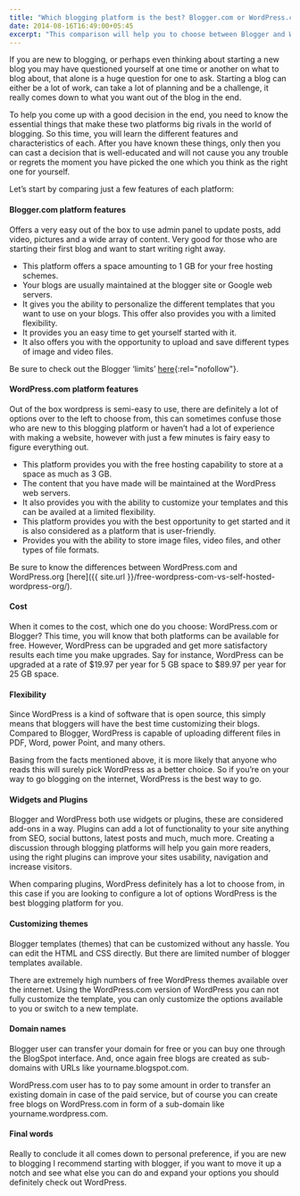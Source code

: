 ```yaml
---
title: "Which blogging platform is the best? Blogger.com or WordPress.com?"
date: 2014-08-16T16:49:00+05:45
excerpt: "This comparison will help you to choose between Blogger and WordPress.com to start blogging."
---
```


If you are new to blogging, or perhaps even thinking about starting a new blog you may have questioned yourself at one time or another on what to blog about, that alone is a huge question for one to ask. Starting a blog can either be a lot of work, can take a lot of planning and be a challenge, it really comes down to what you want out of the blog in the end.

To help you come up with a good decision in the end, you need to know the essential things that make these two platforms big rivals in the world of blogging. So this time, you will learn the different features and characteristics of each. After you have known these things, only then you can cast a decision that is well-educated and will not cause you any trouble or regrets the moment you have picked the one which you think as the right one for yourself.

Let’s start by comparing just a few features of each platform:

#### Blogger.com platform features

Offers a very easy out of the box to use admin panel to update posts, add video, pictures and a wide array of content. Very good for those who are starting their first blog and want to start writing right away.

- This platform offers a space amounting to 1 GB for your free hosting schemes.
- Your blogs are usually maintained at the blogger site or Google web servers.
- It gives you the ability to personalize the different templates that you want to use on your blogs. This offer also provides you with a limited flexibility.
- It provides you an easy time to get yourself started with it.
- It also offers you with the opportunity to upload and save different types of image and video files.

Be sure to check out the Blogger ‘limits’ [here](https://support.google.com/blogger/?hl=en){:rel="nofollow"}.

#### WordPress.com platform features

Out of the box wordpress is semi-easy to use, there are definitely a lot of options over to the left to choose from, this can sometimes confuse those who are new to this blogging platform or haven’t had a lot of experience with making a website, however with just a few minutes is fairy easy to figure everything out.

- This platform provides you with the free hosting capability to store at a space as much as 3 GB.
- The content that you have made will be maintained at the WordPress web servers.
- It also provides you with the ability to customize your templates and this can be availed at a limited flexibility.
- This platform provides you with the best opportunity to get started and it is also considered as a platform that is user-friendly.
- Provides you with the ability to store image files, video files, and other types of file formats.

Be sure to know the differences between WordPress.com and WordPress.org [here]({{ site.url }}/free-wordpress-com-vs-self-hosted-wordpress-org/).

#### Cost

When it comes to the cost, which one do you choose: WordPress.com or Blogger? This time, you will know that both platforms can be available for free. However, WordPress can be upgraded and get more satisfactory results each time you make upgrades. Say for instance, WordPress can be upgraded at a rate of $19.97 per year for 5 GB space to $89.97 per year for 25 GB space.

#### Flexibility

Since WordPress is a kind of software that is open source, this simply means that bloggers will have the best time customizing their blogs. Compared to Blogger, WordPress is capable of uploading different files in PDF, Word, power Point, and many others.

Basing from the facts mentioned above, it is more likely that anyone who reads this will surely pick WordPress as a better choice. So if you’re on your way to go blogging on the internet, WordPress is the best way to go.

#### Widgets and Plugins

Blogger and WordPress both use widgets or plugins, these are considered add-ons in a way. Plugins can add a lot of functionality to your site anything from SEO, social buttons, latest posts and much, much more. Creating a discussion through blogging platforms will help you gain more readers, using the right plugins can improve your sites usability, navigation and increase visitors.

When comparing plugins, WordPress definitely has a lot to choose from, in this case if you are looking to configure a lot of options WordPress is the best blogging platform for you.

#### Customizing themes

Blogger templates (themes) that can be customized without any hassle. You can edit the HTML and CSS directly. But there are limited number of blogger templates available.

There are extremely high numbers of free WordPress themes available over the internet. Using the WordPress.com version of WordPress you can not fully customize the template, you can only customize the options available to you or switch to a new template.

#### Domain names

Blogger user can transfer your domain for free or you can buy one through the BlogSpot interface. And, once again free blogs are created as sub-domains with URLs like yourname.blogspot.com.

WordPress.com user has to to pay some amount in order to transfer an existing domain in case of the paid service, but of course you can create free blogs on WordPress.com in form of a sub-domain like yourname.wordpress.com.

#### Final words

Really to conclude it all comes down to personal preference, if you are new to blogging I recommend starting with blogger, if you want to move it up a notch and see what else you can do and expand your options you should definitely check out WordPress.
